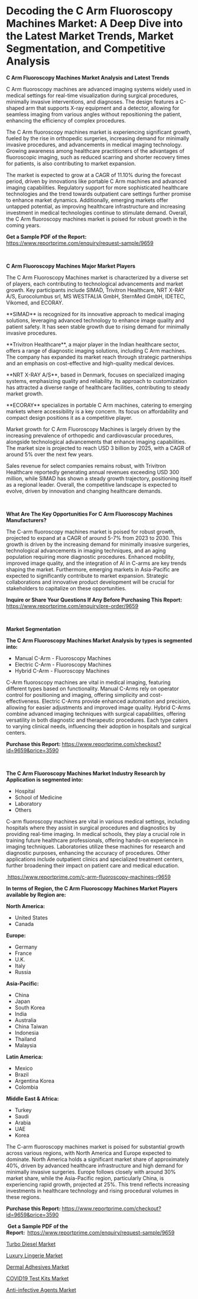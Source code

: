 <p><h1>Decoding the C Arm Fluoroscopy Machines Market: A Deep Dive into the Latest Market Trends, Market Segmentation, and Competitive Analysis</h1></p><p><strong>C Arm Fluoroscopy Machines Market Analysis and Latest Trends</strong></p>
<p><p>C Arm fluoroscopy machines are advanced imaging systems widely used in medical settings for real-time visualization during surgical procedures, minimally invasive interventions, and diagnoses. The design features a C-shaped arm that supports X-ray equipment and a detector, allowing for seamless imaging from various angles without repositioning the patient, enhancing the efficiency of complex procedures.</p><p>The C Arm fluoroscopy machines market is experiencing significant growth, fueled by the rise in orthopedic surgeries, increasing demand for minimally invasive procedures, and advancements in medical imaging technology. Growing awareness among healthcare practitioners of the advantages of fluoroscopic imaging, such as reduced scarring and shorter recovery times for patients, is also contributing to market expansion. </p><p>The market is expected to grow at a CAGR of 11.10% during the forecast period, driven by innovations like portable C Arm machines and advanced imaging capabilities. Regulatory support for more sophisticated healthcare technologies and the trend towards outpatient care settings further promise to enhance market dynamics. Additionally, emerging markets offer untapped potential, as improving healthcare infrastructure and increasing investment in medical technologies continue to stimulate demand. Overall, the C Arm fluoroscopy machines market is poised for robust growth in the coming years.</p></p>
<p><strong>Get a Sample PDF of the Report:&nbsp;</strong> <a href="https://www.reportprime.com/enquiry/request-sample/9659?utm_campaign=1834&utm_medium=2&utm_source=Github&utm_content=ia&utm_term=28112024&utm_id=c-arm-fluoroscopy-machines">https://www.reportprime.com/enquiry/request-sample/9659</a></p>
<p>&nbsp;</p>
<p><strong>C Arm Fluoroscopy Machines Major Market Players</strong></p>
<p><p>The C Arm Fluoroscopy Machines market is characterized by a diverse set of players, each contributing to technological advancements and market growth. Key participants include SIMAD, Trivitron Healthcare, NRT X-RAY A/S, Eurocolumbus srl, MS WESTFALIA GmbH, SternMed GmbH, IDETEC, Vikomed, and ECORAY.</p><p>**SIMAD** is recognized for its innovative approach to medical imaging solutions, leveraging advanced technology to enhance image quality and patient safety. It has seen stable growth due to rising demand for minimally invasive procedures.</p><p>**Trivitron Healthcare**, a major player in the Indian healthcare sector, offers a range of diagnostic imaging solutions, including C Arm machines. The company has expanded its market reach through strategic partnerships and an emphasis on cost-effective and high-quality medical devices.</p><p>**NRT X-RAY A/S**, based in Denmark, focuses on specialized imaging systems, emphasizing quality and reliability. Its approach to customization has attracted a diverse range of healthcare facilities, contributing to steady market growth.</p><p>**ECORAY** specializes in portable C Arm machines, catering to emerging markets where accessibility is a key concern. Its focus on affordability and compact design positions it as a competitive player.</p><p>Market growth for C Arm Fluoroscopy Machines is largely driven by the increasing prevalence of orthopedic and cardiovascular procedures, alongside technological advancements that enhance imaging capabilities. The market size is projected to reach USD 3 billion by 2025, with a CAGR of around 5% over the next few years.</p><p>Sales revenue for select companies remains robust, with Trivitron Healthcare reportedly generating annual revenues exceeding USD 300 million, while SIMAD has shown a steady growth trajectory, positioning itself as a regional leader. Overall, the competitive landscape is expected to evolve, driven by innovation and changing healthcare demands.</p></p>
<p>&nbsp;</p>
<p><strong>What Are The Key Opportunities For C Arm Fluoroscopy Machines Manufacturers?</strong></p>
<p><p>The C-arm fluoroscopy machines market is poised for robust growth, projected to expand at a CAGR of around 5-7% from 2023 to 2030. This growth is driven by the increasing demand for minimally invasive surgeries, technological advancements in imaging techniques, and an aging population requiring more diagnostic procedures. Enhanced mobility, improved image quality, and the integration of AI in C-arms are key trends shaping the market. Furthermore, emerging markets in Asia-Pacific are expected to significantly contribute to market expansion. Strategic collaborations and innovative product development will be crucial for stakeholders to capitalize on these opportunities.</p></p>
<p><strong>Inquire or Share Your Questions If Any Before Purchasing This Report:</strong> <a href="https://www.reportprime.com/enquiry/pre-order/9659?utm_campaign=1834&utm_medium=2&utm_source=Github&utm_content=ia&utm_term=28112024&utm_id=c-arm-fluoroscopy-machines">https://www.reportprime.com/enquiry/pre-order/9659</a></p>
<p>&nbsp;</p>
<p><strong>Market Segmentation</strong></p>
<p><strong>The C Arm Fluoroscopy Machines Market Analysis by types is segmented into:</strong></p>
<p><ul><li>Manual C-Arm - Fluoroscopy Machines</li><li>Electric C-Arm - Fluoroscopy Machines</li><li>Hybrid C-Arm - Fluoroscopy Machines</li></ul></p>
<p><p>C-Arm fluoroscopy machines are vital in medical imaging, featuring different types based on functionality. Manual C-Arms rely on operator control for positioning and imaging, offering simplicity and cost-effectiveness. Electric C-Arms provide enhanced automation and precision, allowing for easier adjustments and improved image quality. Hybrid C-Arms combine advanced imaging techniques with surgical capabilities, offering versatility in both diagnostic and therapeutic procedures. Each type caters to varying clinical needs, influencing their adoption in hospitals and surgical centers.</p></p>
<p><strong>Purchase this Report:&nbsp;</strong><a href="https://www.reportprime.com/checkout?id=9659&price=3590&utm_campaign=1834&utm_medium=2&utm_source=Github&utm_content=ia&utm_term=28112024&utm_id=c-arm-fluoroscopy-machines">https://www.reportprime.com/checkout?id=9659&price=3590</a></p>
<p>&nbsp;</p>
<p><strong>The C Arm Fluoroscopy Machines Market Industry Research by Application is segmented into:</strong></p>
<p><ul><li>Hospital</li><li>School of Medicine</li><li>Laboratory</li><li>Others</li></ul></p>
<p><p>C-arm fluoroscopy machines are vital in various medical settings, including hospitals where they assist in surgical procedures and diagnostics by providing real-time imaging. In medical schools, they play a crucial role in training future healthcare professionals, offering hands-on experience in imaging techniques. Laboratories utilize these machines for research and diagnostic purposes, enhancing the accuracy of procedures. Other applications include outpatient clinics and specialized treatment centers, further broadening their impact on patient care and medical education.</p></p>
<p><a href="https://www.reportprime.com/c-arm-fluoroscopy-machines-r9659?utm_campaign=1834&utm_medium=2&utm_source=Github&utm_content=ia&utm_term=28112024&utm_id=c-arm-fluoroscopy-machines">&nbsp;https://www.reportprime.com/c-arm-fluoroscopy-machines-r9659</a></p>
<p><strong>In terms of Region, the C Arm Fluoroscopy Machines Market Players available by Region are:</strong></p>
<p>
    <p> <strong> North America: </strong>
        <ul>
            <li>United States</li>
            <li>Canada</li>
        </ul>
        </p> 
    <p> <strong> Europe: </strong>
        <ul>
            <li>Germany</li>
            <li>France</li>
            <li>U.K.</li>
            <li>Italy</li>
            <li>Russia</li>
        </ul>
        </p> 
    <p> <strong> Asia-Pacific: </strong>
        <ul>
            <li>China</li>
            <li>Japan</li>
            <li>South Korea</li>
            <li>India</li>
            <li>Australia</li>
            <li>China Taiwan</li>
            <li>Indonesia</li>
            <li>Thailand</li>
            <li>Malaysia</li>
        </ul>
        </p> 
    <p> <strong> Latin America: </strong>
        <ul>
            <li>Mexico</li>
            <li>Brazil</li>
            <li>Argentina Korea</li>
            <li>Colombia</li>
        </ul>
        </p> 
    <p> <strong> Middle East & Africa: </strong>
        <ul>
            <li>Turkey</li>
            <li>Saudi</li>
            <li>Arabia</li>
            <li>UAE</li>
            <li>Korea</li>
        </ul>
    </p>
    </p>
<p><p>The C-arm fluoroscopy machines market is poised for substantial growth across various regions, with North America and Europe expected to dominate. North America holds a significant market share of approximately 40%, driven by advanced healthcare infrastructure and high demand for minimally invasive surgeries. Europe follows closely with around 30% market share, while the Asia-Pacific region, particularly China, is experiencing rapid growth, projected at 25%. This trend reflects increasing investments in healthcare technology and rising procedural volumes in these regions.</p></p>
<p><strong>Purchase this Report: </strong><a href="https://www.reportprime.com/checkout?id=9659&price=3590&utm_campaign=1834&utm_medium=2&utm_source=Github&utm_content=ia&utm_term=28112024&utm_id=c-arm-fluoroscopy-machines">https://www.reportprime.com/checkout?id=9659&price=3590</a></p>
<p>&nbsp;<strong>Get a Sample PDF of the Report:&nbsp;&nbsp;</strong><a href="https://www.reportprime.com/enquiry/request-sample/9659?utm_campaign=1834&utm_medium=2&utm_source=Github&utm_content=ia&utm_term=28112024&utm_id=c-arm-fluoroscopy-machines">https://www.reportprime.com/enquiry/request-sample/9659</a></p>
<p><strong></strong></p>
<p><p><a href="https://www.linkedin.com/pulse/turbo-diesel-market-trends-drivers-forecasted-cagr-12-glpqc?utm_campaign=1834&utm_medium=2&utm_source=Github&utm_content=ia&utm_term=28112024&utm_id=c-arm-fluoroscopy-machines">Turbo Diesel Market</a></p><p><a href="https://www.linkedin.com/pulse/luxury-lingerie-market-drivers-challenges-forecast-2024-2031-o7exe?utm_campaign=1834&utm_medium=2&utm_source=Github&utm_content=ia&utm_term=28112024&utm_id=c-arm-fluoroscopy-machines">Luxury Lingerie Market</a></p><p><a href="https://issuu.com/reportprime-2/docs/dermal-adhesives-market-size-2030.p_a3cd11cd82d151?utm_campaign=1834&utm_medium=2&utm_source=Github&utm_content=ia&utm_term=28112024&utm_id=c-arm-fluoroscopy-machines">Dermal Adhesives Market</a></p><p><a href="https://github.com/ashepherd82/Market-Research-Report-List-6/blob/main/covid19-test-kits-market.md?utm_campaign=1834&utm_medium=2&utm_source=Github&utm_content=ia&utm_term=28112024&utm_id=c-arm-fluoroscopy-machines">COVID19 Test Kits Market</a></p><p><a href="https://issuu.com/reportprime-2/docs/anti-infective-agents-market-size-2_c4907baaa0c258?utm_campaign=1834&utm_medium=2&utm_source=Github&utm_content=ia&utm_term=28112024&utm_id=c-arm-fluoroscopy-machines">Anti-infective Agents Market</a></p></p>